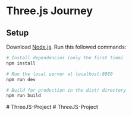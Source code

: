 # Three.js Journey

## Setup
Download [Node.js](https://nodejs.org/en/download/).
Run this followed commands:

``` bash
# Install dependencies (only the first time)
npm install

# Run the local server at localhost:8080
npm run dev

# Build for production in the dist/ directory
npm run build
```
#   T h r e e J S - P r o j e c t  
 #   T h r e e J S - P r o j e c t  
 